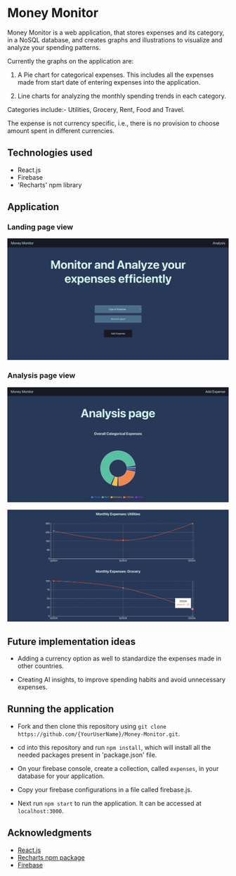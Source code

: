 # Money Monitor

Money Monitor is a web application, that stores expenses and its category, in a NoSQL database, and creates graphs and illustrations to visualize and analyze your spending patterns.

Currently the graphs on the application are:

1. A Pie chart for categorical expenses. This includes all the expenses made from start date of entering expenses into the application.

2. Line charts for analyzing the monthly spending trends in each category.

Categories include:- Utilities, Grocery, Rent, Food and Travel.

The expense is not currency specific, i.e., there is no provision to choose amount spent in different currencies.

## Technologies used

- React.js
- Firebase
- 'Recharts' npm library

## Application

### Landing page view

![landing-page](images/landing-page.png)

### Analysis page view

![analysis-page-1](images/analysis-page-1.png)

![analysis-page-2](images/analysis-page-2.png)

## Future implementation ideas

- Adding a currency option as well to standardize the expenses made in other countries.

- Creating AI insights, to improve spending habits and avoid unnecessary expenses.

## Running the application

- Fork and then clone this repository using `git clone https://github.com/{YourUserName}/Money-Monitor.git`.

- cd into this repository and run `npm install`, which will install all the needed packages present in 'package.json' file.

- On your firebase console, create a collection, called `expenses`, in your database for your application.

- Copy your firebase configurations in a file called firebase.js.

- Next run `npm start` to run the application. It can be accessed at `localhost:3000`.

## Acknowledgments

- [React.js](https://react.dev/)
- [Recharts npm package](https://www.npmjs.com/package/recharts)
- [Firebase](https://firebase.google.com/)
